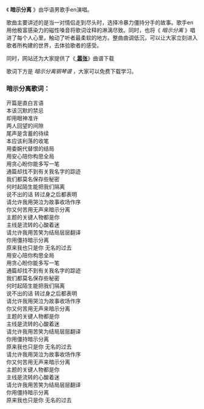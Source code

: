 

《 **暗示分离** 》由华语男歌手en演唱。

歌曲主要讲述的是当一对情侣走到尽头时，选择冷暴力僵持分手的故事。歌手en用他极富感染力的磁性嗓音将歌词诠释的淋漓尽致。同时，也将《 _暗示分离_
》唱进了每个人心里，触动了听者最柔软的地方。整曲曲调低沉，可以让大家立刻进入歌者所构建的世界，去体验歌者的感受。

同时，网站还为大家提供了《[ **嚣张**](Music-10914-嚣张-你的一字一句犹如刀疤划心上-抖音热歌.html "嚣张")》曲谱下载

歌词下方是 _暗示分离钢琴谱_ ，大家可以免费下载学习。

### 暗示分离歌词：

开篇是直白言语  
本该沉默的禁忌  
却用眼神准许  
两人回望的间隙  
尾声是含蓄的待续  
本应该利落的收笔  
用委婉代替恨的结局  
用安心陪你构思全局  
用贪心盼你能多写一笔  
通篇却找不到有关我名字的踪迹  
我们都莫名保存些秘密  
何时起陌生能把我们隔离  
说不出的话 转过身之后都表明  
请允许我用哭泣为故事收场作序  
你又何苦用无声来暗示分离  
主题的关键人物都是你  
主线是流转的心酸着迷  
请允许我用苦笑为结局层层翻译  
你用僵持暗示分离  
原来我也只是你 无名的过去  
用安心陪你构思全局  
用贪心盼你能多写一笔  
通篇却找不到有关我名字的踪迹  
我们都莫名保存些秘密  
何时起陌生能把我们隔离  
说不出的话 转过身之后都表明  
请允许我用哭泣为故事收场作序  
你又何苦用无声来暗示分离  
主题的关键人物都是你  
主线是流转的心酸着迷  
请允许我用苦笑为结局层层翻译  
你用僵持暗示分离  
原来我也只是你 无名的过去  
请允许我用哭泣为故事收场作序  
你又何苦用无声来暗示分离  
主题的关键人物都是你  
主线是流转的心酸着迷  
请允许我用苦笑为结局层层翻译  
你用僵持暗示分离  
原来我也只是你 无名的过去

